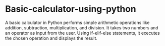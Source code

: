 # Basic-calculator-using-python
A basic calculator in Python performs simple arithmetic operations like addition, subtraction, multiplication, and division. It takes two numbers and an operator as input from the user. Using if-elif-else statements, it executes the chosen operation and displays the result.
